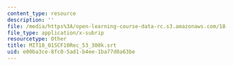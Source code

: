 ```yaml
---
content_type: resource
description: ''
file: /media/https%3A/open-learning-course-data-rc.s3.amazonaws.com/18-01sc-single-variable-calculus-fall-2010/e00ba3ce8fc05ad1b4ee1ba77d0a63be_MIT18_01SCF10Rec_53_300k.vtt
file_type: application/x-subrip
resourcetype: Other
title: MIT18_01SCF10Rec_53_300k.srt
uid: e00ba3ce-8fc0-5ad1-b4ee-1ba77d0a63be
---
```

